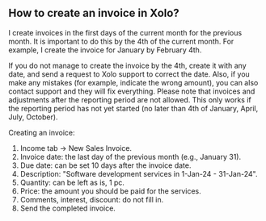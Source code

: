 ## How to create an invoice in Xolo?

I create invoices in the first days of the current month for the previous month. It is important to do this by the 4th
of the current month. For example, I create the invoice for January by February 4th.

If you do not manage to create the invoice by the 4th, create it with any date, and send a request to Xolo support to
correct the date. Also, if you make any mistakes (for example, indicate the wrong amount), you can also contact support
and they will fix everything. Please note that invoices and adjustments after the reporting period are not allowed. This
only works if the reporting period has not yet started (no later than 4th of January, April, July, October).

Creating an invoice:

1. Income tab -> New Sales Invoice.
2. Invoice date: the last day of the previous month (e.g., January 31).
3. Due date: can be set 10 days after the invoice date.
4. Description: "Software development services in 1-Jan-24 - 31-Jan-24".
5. Quantity: can be left as is, 1 pc.
6. Price: the amount you should be paid for the services.
7. Comments, interest, discount: do not fill in.
8. Send the completed invoice.
